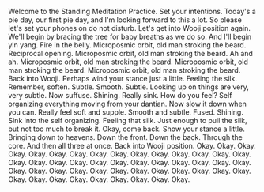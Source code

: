  Welcome to the Standing Meditation Practice. Set your intentions. Today's a pie day, our first pie day, and I'm looking forward to this a lot. So please let's set your phones on do not disturb. Let's get into Wooji position again. We'll begin by bracing the tree for baby breaths as we do so. And I'll begin yin yang. Fire in the belly. Microposmic orbit, old man stroking the beard. Reciprocal opening. Microposmic orbit, old man stroking the beard. Ah and ah. Microposmic orbit, old man stroking the beard. Microposmic orbit, old man stroking the beard. Microposmic orbit, old man stroking the beard. Back into Wooji. Perhaps wind your stance just a little. Feeling the silk. Remember, soften. Subtle. Smooth. Subtle. Looking up on things are very, very subtle. Now suffuse. Shining. Really sink. How do you feel? Self organizing everything moving from your dantian. Now slow it down when you can. Really feel soft and supple. Smooth and subtle. Fused. Shining. Sink into the self organizing. Feeling that silk. Just enough to pull the silk, but not too much to break it. Okay, come back. Show your stance a little. Bringing down to heavens. Down the front. Down the back. Through the core. And then all three at once. Back into Wooji position. Okay. Okay. Okay. Okay. Okay. Okay. Okay. Okay. Okay. Okay. Okay. Okay. Okay. Okay. Okay. Okay. Okay. Okay. Okay. Okay. Okay. Okay. Okay. Okay. Okay. Okay. Okay. Okay. Okay. Okay. Okay. Okay. Okay. Okay. Okay. Okay. Okay. Okay. Okay. Okay. Okay. Okay. Okay. Okay. Okay. Okay. Okay. Okay.